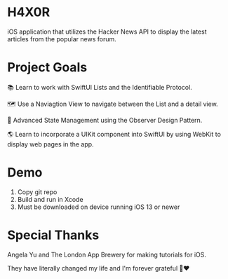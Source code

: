 # H4X0R
iOS application that utilizes the Hacker News API to display the latest articles from the popular news forum. 

# Project Goals
📚 Learn to work with SwiftUI Lists and the Identifiable Protocol.

🗺 Use a Naviagtion View to navigate between the List and a detail view.

🧠 Advanced State Management using the Observer Design Pattern.

🌎 Learn to incorporate a UIKit component into SwiftUI by using WebKit to display web pages in the app.

# Demo
1. Copy git repo
2. Build and run in Xcode
3. Must be downloaded on device running iOS 13 or newer

# Special Thanks
Angela Yu and The London App Brewery for making tutorials for iOS.

They have literally changed my life and I'm forever grateful 🙏❤️
